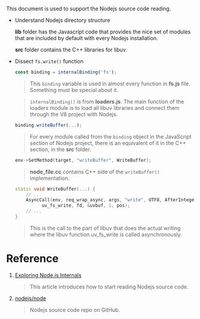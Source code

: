 This document is used to support the Nodejs source code reading.


- Understand Nodejs directory structure

    **lib** folder has the Javascript code that provides the nice set of modules that are included by default with every Nodejs installation.

    **src** folder contains the C++ libraries for libuv.

- Dissect `fs.write()` function

    ``` js
    const binding = internalBinding('fs');
    ```

    > This `binding` variable is used in almost every function in **fs.js** file. Something must be special about it.

    > `internalBinding()` is from **loaders.js**. The main function of the loaders module is to load all libuv libraries and connect them through the V8 project with Nodejs.

    ``` js
    binding.writeBuffer(...);
    ```
    > For every module called from the `binding` object in the JavaScript section of Nodejs project, there is an equivalent of it in the C++ section, in the **src** folder.

    ``` c++
    env->SetMethod(target, "writeBuffer", WriteBuffer);
    ```
    > **node_file.cc**  contains C++ side of  the `writeBuffer()` implementation.

    ``` c++
    static void WriteBuffer(...) {
        // ...
        AsyncCall(env, req_wrap_async, args, "write", UTF8, AfterInteger,
              uv_fs_write, fd, &uvbuf, 1, pos);
        // ...
    }
    ```
    
    > This is the call to the part of libuv that does the actual writing where the libuv function uv_fs_write is called asynchronously.


# Reference

1. [Exploring Node.js Internals](https://www.smashingmagazine.com/2020/04/nodejs-internals/)

    > This article introduces how to start reading Nodejs source code.

2. [nodejs/node](https://github.com/nodejs/node/)

    > Nodejs source code repo on GitHub.

